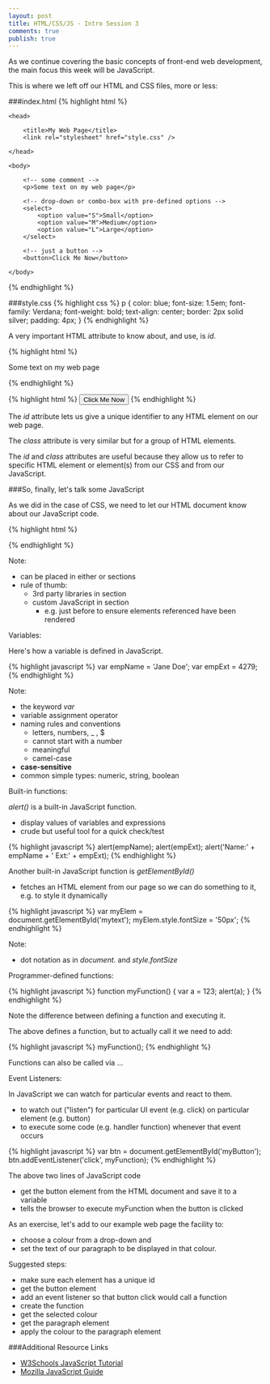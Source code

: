 ```yaml
---
layout: post
title: HTML/CSS/JS - Intro Session 3
comments: true
publish: true
--- 
```


As we continue covering the basic concepts of front-end web development, the main focus this week will be JavaScript.

This is where we left off our HTML and CSS files, more or less:

###index.html
{% highlight html %}
<!doctype html>
<html>

    <head>
    
        <title>My Web Page</title>
        <link rel="stylesheet" href="style.css" /> 
        
    </head>

    <body>
 
        <!-- some comment -->  
        <p>Some text on my web page</p>

        <!-- drop-down or combo-box with pre-defined options -->
        <select>
            <option value="S">Small</option>
            <option value="M">Medium</option>
            <option value="L">Large</option>
        </select>

        <!-- just a button -->
        <button>Click Me Now</button>

    </body>

</html>
{% endhighlight %}

###style.css
{% highlight css %}
p {
    color: blue;
    font-size: 1.5em; 
    font-family: Verdana;
    font-weight: bold;
    text-align: center;
    border: 2px solid silver;
    padding: 4px;
}
{% endhighlight %}

A very important HTML attribute to know about, and use, is _id_.

{% highlight html %}
<p  id="mytext" > Some text on my web page </p>
{% endhighlight %}

{% highlight html %}
<button id="myButton" >Click Me Now</button>
{% endhighlight %}

The _id_ attribute lets us give a unique identifier to any HTML element on our web page.

The _class_ attribute is very similar but for a group of HTML elements.

The _id_ and _class_ attributes are useful because they allow us to refer to specific HTML element or element(s) from our CSS and from our JavaScript.
 

###So, finally, let's talk some JavaScript

As we did in the case of CSS, we need to let our HTML document know about our JavaScript code.

{% highlight html %}
<script src="script.js"></script>
{% endhighlight %}

Note:

  - can be placed in either _<head>_ or _<body>_ sections
  - rule of thumb: 
    - 3rd party libraries in _<head>_ section
    - custom JavaScript in _<body>_ section 
      -  e.g. just before _</body>_ to ensure elements referenced have been rendered 
  

<p class="ul">Variables:</p>

Here's how a variable is defined in JavaScript.

{% highlight javascript %}
var empName = 'Jane Doe';
var empExt = 4279;
{% endhighlight %}

Note:

  - the keyword _var_
  - variable assignment operator
  - naming rules and conventions
    - letters, numbers, _ , $
    - cannot start with a number
    - meaningful
    - camel-case
  - **case-sensitive**
  - common simple types: numeric, string, boolean

<p class="ul">Built-in functions:</p>

_alert()_ is a built-in JavaScript function. 

- display values of variables and expressions
- crude but useful tool for a quick check/test

{% highlight javascript %}
alert(empName);
alert(empExt);
alert('Name:' + empName + '  Ext:' + empExt);
{% endhighlight %}

Another built-in JavaScript function is _getElementById()_ 

- fetches an HTML element from our page so we can do something to it, e.g. to style it dynamically

{% highlight javascript %}
var myElem = document.getElementById('mytext');
myElem.style.fontSize = '50px';
{% endhighlight %}

Note:

  - dot notation as in _document._ and _style.fontSize_
 

<p class="ul">Programmer-defined functions:</p>

{% highlight javascript %}
function myFunction() {
  var a = 123;
  alert(a);
}
{% endhighlight %}

Note the difference between defining a function and executing it.

The above defines a function, but to actually call it we need to add:

{% highlight javascript %}
myFunction();
{% endhighlight %}

Functions can also be called via ...

<p class="ul">Event Listeners:</p>

In JavaScript we can watch for particular events and react to them.

- to watch out ("listen") for particular UI event (e.g. click) on particular element (e.g. button)
- to execute some code (e.g. handler function) whenever that event occurs 

{% highlight javascript %}
var btn = document.getElementById('myButton');
btn.addEventListener('click', myFunction);
{% endhighlight %}

The above two lines of JavaScript code

  - get the button element from the HTML document and save it to a variable
  - tells the browser to execute myFunction when the button is clicked

As an exercise, let's add to our example web page the facility to: 

  - choose a colour from a drop-down and 
  - set the text of our paragraph to be displayed in that colour.

Suggested steps:

- make sure each element has a unique id
- get the button element
- add an event listener so that button click would call a function
- create the function
- get the selected colour
- get the paragraph element
- apply the colour to the paragraph element


###Additional Resource Links
- [W3Schools JavaScript Tutorial](http://www.w3schools.com/js/)
- [Mozilla JavaScript Guide](https://developer.mozilla.org/en-US/docs/Web/JavaScript/Guide)